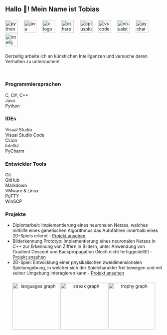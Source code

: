 <h2 align="left">Hallo 👋! Mein Name ist Tobias</h2>

###

<div align="left">
  <img src="https://cdn.jsdelivr.net/gh/devicons/devicon/icons/python/python-original.svg" height="40" alt="python logo" />
  <img width="12" />
  <img src="https://cdn.jsdelivr.net/gh/devicons/devicon/icons/java/java-original.svg" height="40" alt="java logo" />
  <img width="12" />
  <img src="https://cdn.jsdelivr.net/gh/devicons/devicon/icons/c/c-original.svg" height="40" alt="c logo" />
  <img width="12" />
  <img src="https://cdn.jsdelivr.net/gh/devicons/devicon/icons/csharp/csharp-original.svg" height="40" alt="csharp logo" />
  <img width="12" />
  <img src="https://cdn.jsdelivr.net/gh/devicons/devicon/icons/cplusplus/cplusplus-original.svg" height="40" alt="cplusplus logo" />
  <img width="12" />
  <img src="https://cdn.jsdelivr.net/gh/devicons/devicon/icons/vscode/vscode-original.svg" height="40" alt="vscode logo" />
  <img width="12" />
  <img src="https://cdn.jsdelivr.net/gh/devicons/devicon/icons/visualstudio/visualstudio-plain.svg" height="40" alt="visualstudio logo" />
  <img width="12" />
  <img src="https://cdn.jsdelivr.net/gh/devicons/devicon/icons/pycharm/pycharm-original.svg" height="40" alt="pycharm logo" />
  <img width="12" />
  <img src="https://cdn.jsdelivr.net/gh/devicons/devicon/icons/intellij/intellij-original.svg" height="40" alt="intellij logo" />
</div>

###

<p align="left">Derzeitig arbeite ich an künstlichen Intelligenzen und versuche deren Verhalten zu untersuchen!</p>
<br>

<h3 align="left">Programmiersprachen</h3>
<p align="left">C, C#, C++<br>Java<br>Python</p>

<h3 align="left">IDEs</h3>
<p align="left">Visual Studio<br>Visual Studio Code<br>CLion<br>IntelliJ<br>PyCharm</p>

<h3 align="left">Entwickler Tools</h3>
<p align="left">Git<br>GitHub<br>Markdown<br>VMware & Linux<br>PuTTY<br>WinSCP</p>

<h3 align="left">Projekte</h3>
<ul align="left">
  <li>Diplomarbeit: Implementierung eines neuronalen Netzes, welches mithilfe eines genetischen Algorithmus das Autofahren innerhalb eines 2D-Spiels erlernt  
    - <a href="https://github.com/tobisdev/Cpp-GenerativeAI">Projekt ansehen</a>
  </li>
  <li>Bilderkennung Prototyp: Implementierung eines neuronalen Netzes in C++ zur Erkennung von Ziffern in Bildern, unter Anwendung von Gradient Descent und Backpropagation (Noch nicht fertiggestellt!)  
    - <a href="https://github.com/tobisdev/Cpp-GenerativeAI">Projekt ansehen</a>
  </li>
  <li>2D-Spiel: Entwicklung einer physikalischen zweidimensionalen Spielumgebung, in welcher sich der Spielcharakter frei bewegen und mit seiner Umgebung interagieren kann  
    - <a href="https://github.com/tobisdev/BowsAndSpears">Projekt ansehen</a>
  </li>
</ul>

###

<div align="center">
  <img src="https://github-readme-stats.vercel.app/api/top-langs?username=tobisdev&locale=en&hide_title=false&layout=compact&card_width=320&langs_count=5&theme=radical&hide_border=false&order=2" height="150" alt="languages graph" />
  <img src="https://streak-stats.demolab.com?user=tobisdev&locale=en&mode=daily&theme=radical&hide_border=false&border_radius=5&order=3" height="150" alt="streak graph" />
  <img src="https://github-profile-trophy.vercel.app?username=tobisdev&theme=radical&column=-1&row=1&margin-w=8&margin-h=8&no-bg=false&no-frame=false&order=4" height="150" alt="trophy graph" />
</div>
